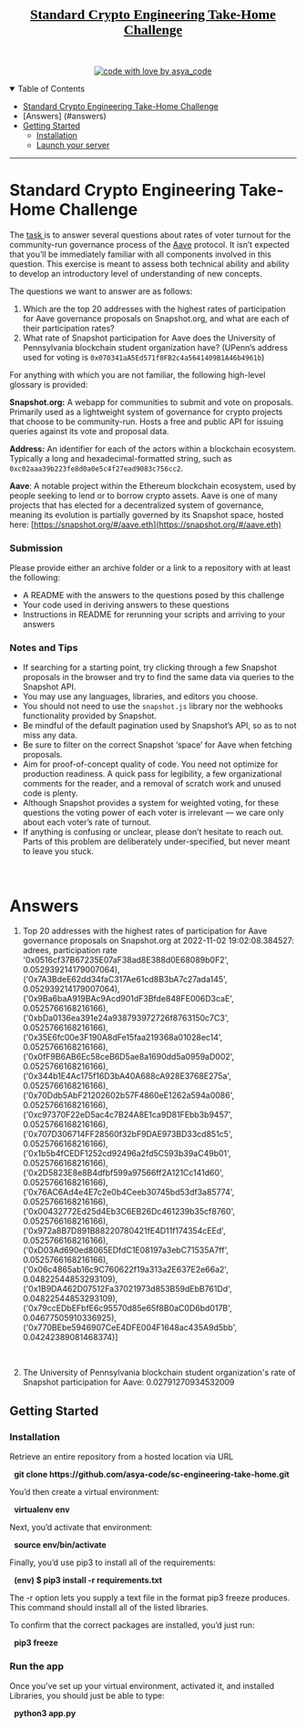<h1 align="center">
  <a href="https://github.com/asya-code/sc-engineering-take-home.git">
    <!-- Please provide path to your logo here -->
    <div style="font-family: 'Shadows Into Light', cursive; font-size: x-large; color: Black">Standard Crypto Engineering Take-Home Challenge</div>
  </a>
</h1>

<div align="center">
<br />

[![code with love by asya_code](https://img.shields.io/badge/%3C%2F%3E%20with%20%E2%99%A5%20by-asya_code-ff1414.svg?style=flat-square)](https://github.com/asya-code)

</div>

<details open="open">
<summary>Table of Contents</summary>

- [Standard Crypto Engineering Take-Home Challenge](#challenge)
- [Answers] (#answers)
- [Getting Started](#getting-started)
  - [Installation](#installation)
  - [Launch your server](#launch-your-server)
</details>

---

# Standard Crypto Engineering Take-Home Challenge 
<p>

The <a href="https://standardcrypto.notion.site/Standard-Crypto-Engineering-Take-Home-Challenge-0b1607b9f5e94252bba050a3f0587260"> task </a> is to answer several questions about rates of voter turnout for the community-run governance process of the [Aave](https://aave.com/) protocol. It isn’t expected that you’ll be immediately familiar with all components involved in this question. This exercise is meant to assess both technical ability and ability to develop an introductory level of understanding of new concepts.

The questions we want to answer are as follows:

1. Which are the top 20 addresses with the highest rates of participation for Aave governance proposals on Snapshot.org, and what are each of their participation rates?
2. What rate of Snapshot participation for Aave does the University of Pennsylvania blockchain student organization have? (UPenn’s address used for voting is `0x070341aA5Ed571f0FB2c4a5641409B1A46b4961b`)

For anything with which you are not familiar, the following high-level glossary is provided:

**Snapshot.org:** A webapp for communities to submit and vote on proposals. Primarily used as a lightweight system of governance for crypto projects that choose to be community-run. Hosts a free and public API for issuing queries against its vote and proposal data.

**Address:** An identifier for each of the actors within a blockchain ecosystem. Typically a long and hexadecimal-formatted string, such as `0xc02aaa39b223fe8d0a0e5c4f27ead9083c756cc2`.

**Aave**: A notable project within the Ethereum blockchain ecosystem, used by people seeking to lend or to borrow crypto assets. Aave is one of many projects that has elected for a decentralized system of governance, meaning its evolution is partially governed by its Snapshot space, hosted here: [https://snapshot.org/#/aave.eth](https://snapshot.org/#/aave.eth)

### Submission

Please provide either an archive folder or a link to a repository with at least the following:

- A README with the answers to the questions posed by this challenge
- Your code used in deriving answers to these questions
- Instructions in README for rerunning your scripts and arriving to your answers

### Notes and Tips

- If searching for a starting point, try clicking through a few Snapshot proposals in the browser and try to find the same data via queries to the Snapshot API.
- You may use any languages, libraries, and editors you choose.
- You should not need to use the `snapshot.js` library nor the webhooks functionality provided by Snapshot.
- Be mindful of the default pagination used by Snapshot’s API, so as to not miss any data.
- Be sure to filter on the correct Snapshot ‘space’ for Aave when fetching proposals.
- Aim for proof-of-concept quality of code. You need not optimize for production readiness. A quick pass for legibility, a few organizational comments for the reader, and a removal of scratch work and unused code is plenty.
- Although Snapshot provides a system for weighted voting, for these questions the voting power of each voter is irrelevant — we care only about each voter’s rate of turnout.
- If anything is confusing or unclear, please don’t hesitate to reach out. Parts of this problem are deliberately under-specified, but never meant to leave you stuck.

<br>

# Answers
1. Top 20 addresses with the highest rates of participation for Aave governance proposals on Snapshot.org at 2022-11-02 19:02:08.384527:
adrees, participation rate
'0x0516cf37B67235E07aF38ad8E388d0E68089b0F2', 0.052939214179007064), ('0x7A3BdeE62dd34faC317Ae61cd8B3bA7c27ada145', 0.052939214179007064), ('0x9Ba6baA919BAc9Acd901dF3Bfde848FE006D3caE', 0.0525766168216166), ('0xbDa0136ea391e24a938793972726f8763150c7C3', 0.0525766168216166), ('0x35E6fc00e3F190A8dFe15faa219368a01028ec14', 0.0525766168216166), ('0x0fF9B6AB6Ec58ceB6D5ae8a1690dd5a0959aD002', 0.0525766168216166), ('0x344b1E4Ac175f16D3bA40A688cA928E3768E275a', 0.0525766168216166), ('0x70Ddb5AbF21202602b57F4860eE1262a594a0086', 0.0525766168216166), ('0xc97370F22eD5ac4c7B24A8E1ca9D81FEbb3b9457', 0.0525766168216166), ('0x707D306714FF28560f32bF9DAE973BD33cd851c5', 0.0525766168216166), ('0x1b5b4fCEDF1252cd92496a2fd5C593b39aC49b01', 0.0525766168216166), ('0x2D5823E8e8B4dfbf599a97566ff2A121Cc141d60', 0.0525766168216166), ('0x76AC6Ad4e4E7c2e0b4Ceeb30745bd53df3a85774', 0.0525766168216166), ('0x00432772Ed25d4Eb3C6EB26Dc461239b35cf8760', 0.0525766168216166), ('0x972a8B7D891B88220780421fE4D11f174354cEEd', 0.0525766168216166), ('0xD03Ad690ed8065EDfdC1E08197a3ebC71535A7ff', 0.0525766168216166), ('0x06c4865ab16c9C760622f19a313a2E637E2e66a2', 0.04822544853293109), ('0x1B9DA462D07512Fa37021973d853B59dEbB761Dd', 0.04822544853293109), ('0x79ccEDbEFbfE6c95570d85e65f8B0aC0D6bd017B', 0.04677505910336925), ('0x770BEbe5946907CeE4DFE004F1648ac435A9d5bb', 0.04242389081468374)]
<br>

2. The University of Pennsylvania blockchain student organization's rate of Snapshot participation for Aave:
0.02791270934532009


## Getting Started

### Installation

Retrieve an entire repository from a hosted location via URL
<br>
<p> &nbsp <b> git clone https://github.com/asya-code/sc-engineering-take-home.git </b> </p>

You’d then create a virtual environment:

<p> &nbsp <b> virtualenv env </b> </p>

Next, you’d activate that environment:
<br>

<p> &nbsp <b> source env/bin/activate </b> </p>

Finally, you’d use pip3 to install all of the requirements:
<br>

<p> &nbsp <b> (env) $ pip3 install -r requirements.txt </b> </p>
The -r option lets you supply a text file in the format pip3 freeze produces. This command should install all of the listed libraries.

To confirm that the correct packages are installed, you’d just run:
<br>

<p> &nbsp <b> pip3 freeze </b> </p>

### Run the app

Once you’ve set up your virtual environment, activated it, and installed Libraries, you should just be able to type:
<br>
<p> &nbsp <b> python3 app.py </b> </p>

